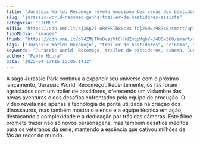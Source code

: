 ```yaml
---
title: "Jurassic World: Recomeço revela emocionantes cenas dos bastidores em novo trailer"
slug: "jurassic-world-recomeo-ganha-trailer-de-bastidores-assista"
categoria: "FILMES"
midia: "https://cdn.ome.lt/sjX6p2l-oRrFRlb8xc2x-fcj2SM=/987x0/smart/uploads/conteudo/fotos/OMELETE_CAPA_-_2025-04-17T122218.169.png"
tipoMidia: "imagem"
thumb: "https://cdn.ome.lt/oY4ZMjTKuOvszVtCHHdZnqpMqbY=/480x360/smart/extras/conteudos/omelete_THUMB_-_2025-04-17T122231.248.png"
tags: ["Jurassic World: Recomeço", "trailer de bastidores", "cinema", "Jurassic Park", "lançamento de filme"]
keywords: "Jurassic World: Recomeço, trailer de bastidores, cinema, Jurassic Park, lançamento de filme"
author: "Pablo Moura"
data: "2025-04-17T16:15:05.143Z"
---
```


A saga Jurassic Park continua a expandir seu universo com o próximo lançamento, 'Jurassic World: Recomeço'. Recentemente, os fãs foram agraciados com um trailer de bastidores, oferecendo um vislumbre das novas aventuras e dos desafios enfrentados pela equipe de produção. O vídeo revela não apenas a tecnologia de ponta utilizada na criação dos dinossauros, mas também mostra o elenco e a equipe técnica em ação, destacando a complexidade e a dedicação por trás das câmeras. Este filme promete trazer não só novos personagens, mas também desafios inéditos para os veteranos da série, mantendo a essência que cativou milhões de fãs ao redor do mundo.

<blockquote class="instagram-media" data-instgrm-permalink="https://www.instagram.com/reel/DIjPDB9u0fe/embed/?utm_source=ig_embed" data-instgrm-version="14" style="width:100%; max-width:540px; margin:1rem auto;"></blockquote>
